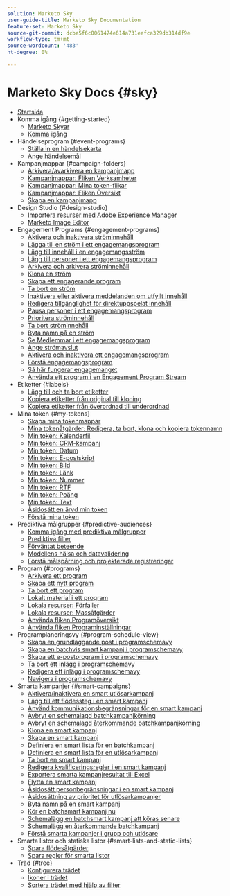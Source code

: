 ```yaml
---
solution: Marketo Sky
user-guide-title: Marketo Sky Documentation
feature-set: Marketo Sky
source-git-commit: dcbe5f6c0061474e614a731eefca329db314df9e
workflow-type: tm+mt
source-wordcount: '483'
ht-degree: 0%

---
```



# Marketo Sky Docs {#sky}

+ [Startsida](home.md)
+ Komma igång {#getting-started}
   + [Marketo Skyar](marketo-sky-features.md)
   + [Komma igång](how-to-enable-roles-for-marketo-sky.md)
+ Händelseprogram {#event-programs}
   + [Ställa in en händelsekarta](setting-an-event-cap.md)
   + [Ange händelsemål](setting-event-goals.md)
+ Kampanjmappar {#campaign-folders}
   + [Arkivera/avarkivera en kampanjmapp](archive-unarchive-a-campaign-folder.md)
   + [Kampanjmappar: Fliken Verksamheter](campaign-folder-activities-tab.md)
   + [Kampanjmappar: Mina token-flikar](campaign-folder-my-tokens-tab.md)
   + [Kampanjmappar: Fliken Översikt](campaign-folder-overview-tab.md)
   + [Skapa en kampanjmapp](create-a-campaign-folder.md)
+ Design Studio {#design-studio}
   + [Importera resurser med Adobe Experience Manager](importing-assets-with-adobe-experience-manager.md)
   + [Marketo Image Editor](marketo-image-editor.md)
+ Engagement Programs {#engagement-programs}
   + [Aktivera och inaktivera ströminnehåll](activate-and-deactivate-stream-content.md)
   + [Lägga till en ström i ett engagemangsprogram](add-a-stream-to-an-engagement-program.md)
   + [Lägg till innehåll i en engagemangsström](add-content-to-an-engagement-stream.md)
   + [Lägg till personer i ett engagemangsprogram](add-people-to-an-engagement-program.md)
   + [Arkivera och arkivera ströminnehåll](archive-and-unarchive-stream-content.md)
   + [Klona en ström](clone-a-stream.md)
   + [Skapa ett engagerande program](create-an-engagement-program.md)
   + [Ta bort en ström](delete-a-stream.md)
   + [Inaktivera eller aktivera meddelanden om utfyllt innehåll](disable-or-enable-exhausted-content-notifications.md)
   + [Redigera tillgänglighet för direktuppspelat innehåll](edit-availability-of-stream-content.md)
   + [Pausa personer i ett engagemangsprogram](pause-people-in-an-engagement-program.md)
   + [Prioritera ströminnehåll](prioritize-stream-content.md)
   + [Ta bort ströminnehåll](remove-stream-content.md)
   + [Byta namn på en ström](rename-a-stream.md)
   + [Se Medlemmar i ett engagemangsprogram](see-members-of-an-engagement-program.md)
   + [Ange strömavslut](set-stream-cadence.md)
   + [Aktivera och inaktivera ett engagemangsprogram](turn-an-engagement-program-on-and-off.md)
   + [Förstå engagemangsprogram](understanding-engagement-programs.md)
   + [Så här fungerar engagemanget](understanding-the-engagement-score.md)
   + [Använda ett program i en Engagement Program Stream](using-a-program-in-an-engagement-program-stream.md)
+ Etiketter {#labels}
   + [Lägg till och ta bort etiketter](add-and-remove-labels.md)
   + [Kopiera etiketter från original till kloning](copy-labels-from-original-to-clone.md)
   + [Kopiera etiketter från överordnad till underordnad](copy-labels-from-parent-to-child.md)
+ Mina token {#my-tokens}
   + [Skapa mina tokenmappar](create-my-token-folders.md)
   + [Mina tokenåtgärder: Redigera, ta bort, klona och kopiera tokennamn](my-token-actions-edit-delete-clone-and-copy-token-names.md)
   + [Min token: Kalenderfil](my-token-calendar-file.md)
   + [Min token: CRM-kampanj](my-token-crm-campaign.md)
   + [Min token: Datum](my-token-date.md)
   + [Min token: E-postskript](my-token-email-script.md)
   + [Min token: Bild](my-token-image.md)
   + [Min token: Länk](my-token-link.md)
   + [Min token: Nummer](my-token-number.md)
   + [Min token: RTF](my-token-rich-text.md)
   + [Min token: Poäng](my-token-score.md)
   + [Min token: Text](my-token-text.md)
   + [Åsidosätt en ärvd min token](override-an-inherited-my-token.md)
   + [Förstå mina token](understanding-my-tokens.md)
+ Prediktiva målgrupper {#predictive-audiences}
   + [Komma igång med prediktiva målgrupper](getting-started-with-predictive-audiences.md)
   + [Prediktiva filter](predictive-filters.md)
   + [Förväntat beteende](expected-behavior.md)
   + [Modellens hälsa och datavalidering](model-health-and-data-validity.md)
   + [Förstå målspårning och projekterade registreringar](understanding-goal-tracking-and-projected-registrations.md)
+ Program {#programs}
   + [Arkivera ett program](archive-a-program.md)
   + [Skapa ett nytt program](create-a-new-program.md)
   + [Ta bort ett program](delete-a-program.md)
   + [Lokalt material i ett program](local-assets-in-a-program.md)
   + [Lokala resurser: Förfaller](local-assets-expiration.md)
   + [Lokala resurser: Massåtgärder](local-assets-mass-actions.md)
   + [Använda fliken Programöversikt](using-the-program-overview-tab.md)
   + [Använda fliken Programinställningar](using-the-program-setup-tab.md)
+ Programplaneringsvy {#program-schedule-view}
   + [Skapa en grundläggande post i programschemavy](create-a-basic-entry-in-program-schedule-view.md)
   + [Skapa en batchvis smart kampanj i programschemavy](create-a-batch-smart-campaign-in-program-schedule-view.md)
   + [Skapa ett e-postprogram i programschemavy](create-an-email-program-in-program-schedule-view.md)
   + [Ta bort ett inlägg i programschemavy](delete-an-entry-in-program-schedule-view.md)
   + [Redigera ett inlägg i programschemavy](edit-an-entry-in-program-schedule-view.md)
   + [Navigera i programschemavy](navigating-program-schedule-view.md)
+ Smarta kampanjer {#smart-campaigns}
   + [Aktivera/inaktivera en smart utlösarkampanj](activate-deactivate-a-trigger-smart-campaign.md)
   + [Lägg till ett flödessteg i en smart kampanj](add-a-flow-step-to-a-smart-campaign.md)
   + [Använd kommunikationsbegränsningar för en smart kampanj](apply-communication-limits-to-a-smart-campaign.md)
   + [Avbryt en schemalagd batchkampanjkörning](cancel-a-scheduled-batch-campaign-run.md)
   + [Avbryt en schemalagd återkommande batchkampanjkörning](cancel-a-scheduled-recurring-batch-campaign-run.md)
   + [Klona en smart kampanj](clone-a-smart-campaign.md)
   + [Skapa en smart kampanj](create-a-smart-campaign.md)
   + [Definiera en smart lista för en batchkampanj](define-a-smart-list-for-a-batch-campaign.md)
   + [Definiera en smart lista för en utlösarkampanj](define-a-smart-list-for-a-trigger-campaign.md)
   + [Ta bort en smart kampanj](delete-a-smart-campaign.md)
   + [Redigera kvalificeringsregler i en smart kampanj](edit-qualification-rules-in-a-smart-campaign.md)
   + [Exportera smarta kampanjresultat till Excel](export-smart-campaign-results-to-excel.md)
   + [Flytta en smart kampanj](move-a-smart-campaign.md)
   + [Åsidosätt personbegränsningar i en smart kampanj](override-person-restrictions-in-a-smart-campaign.md)
   + [Åsidosättning av prioritet för utlösarkampanjer](priority-override-for-trigger-campaigns.md)
   + [Byta namn på en smart kampanj](rename-a-smart-campaign.md)
   + [Kör en batchsmart kampanj nu](run-a-batch-smart-campaign-now.md)
   + [Schemalägg en batchsmart kampanj att köras senare](schedule-a-batch-smart-campaign-to-run-later.md)
   + [Schemalägg en återkommande batchkampanj](schedule-a-recurring-batch-campaign.md)
   + [Förstå smarta kampanjer i grupp och utlösare](understanding-batch-and-trigger-smart-campaigns.md)
+ Smarta listor och statiska listor {#smart-lists-and-static-lists}
   + [Spara flödesåtgärder](save-flow-actions.md)
   + [Spara regler för smarta listor](save-smart-list-rules.md)
+ Träd {#tree}
   + [Konfigurera trädet](configuring-the-tree.md)
   + [Ikoner i trädet](understanding-icons-in-the-tree.md)
   + [Sortera trädet med hjälp av filter](use-filters-to-sort-the-tree.md)

